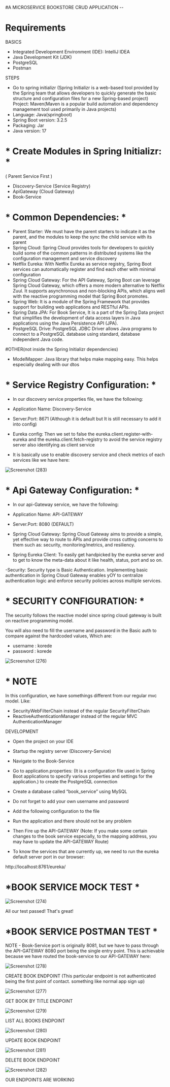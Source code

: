 
#A MICROSERVICE BOOKSTORE CRUD APPLICATION --

# **Requirements**

BASICS

- Integrated Development Environment (IDE): IntelliJ IDEA
- Java Development Kit (JDK)
- PostgreSQL
- Postman

STEPS

- Go to spring initializr (Spring Initializr is a web-based tool provided by the Spring team that allows developers to quickly generate the basic structure and configuration files for a new Spring-based project)
  Project: Maven(Maven is a popular build automation and dependency management tool used primarily in Java projects)
- Language: Java(springboot)
- Spring Boot version: 3.2.5
- Packaging: Jar
- Java version: 17

# *  Create Modules in Spring Initializr: *
( Parent Service First )
  - Discovery-Service (Service Registry)
  - ApiGateway (Cloud Gateway)
  - Book-Service


# *  Common Dependencies: *

- Parent Starter: We must have the parent starters to indicate it as the parent, and the modules to keep the sync the child service with its parent
- Spring Cloud: Spring Cloud provides tools for developers to quickly build some of the common patterns in distributed systems like the configuration management and service discovery
- Netflix Eureka: With Netflix Eureka as service registry,  Spring Boot services can automatically register and find each other with minimal configuration
- Spring Cloud Gateway: For the API Gateway, Spring Boot can leverage Spring Cloud Gateway, which offers a more modern alternative to Netflix Zuul. It supports asynchronous and non-blocking APIs, which aligns well with the reactive programming model that Spring Boot promotes.
- Spring Web: It is a module of the Spring Framework that provides support for building web applications and RESTful APIs.
- Spring Data JPA: For Book Service, It is a part of the Spring Data project that simplifies the development of data access layers in Java applications using the Java Persistence API (JPA).
- PostgreSQL Drive: PostgreSQL JDBC Driver allows Java programs to connect to a PostgreSQL database using standard, database independent Java code.

#OTHER(not inside the Spring Initializr dependencies)
- ModelMapper: Java library that helps make mapping easy. This helps especially dealing with our dtos


# *  Service Registry Configuration: *
- In our discovery service properties file, we have the following:

- Application Name: Discovery-Service
- Server.Port: 8671  (Although it is default but It is still necessary to add it into config)
- Eureka config: Then we set to false the eureka.client.register-with-eureka and the eureka.client.fetch-registry to avoid the service registry server also identifying as client service

- It is basically use to enable discovery service and check metrics of each services like we have here:

![Screenshot (283)](https://github.com/user-attachments/assets/efa877af-16a3-43e6-aeff-75844c9948f6)


# *  Api Gateway Configuration: *
- In our api-Gateway service, we have the following:

- Application Name: API-GATEWAY
- Server.Port: 8080 (DEFAULT)
- Spring Cloud Gateway: Spring Cloud Gateway aims to provide a simple, yet effective way to route to APIs and provide cross cutting concerns to them such as: security, monitoring/metrics, and resiliency.
- Spring Eureka Client: To easily get handpicked by the eureka server and to get to know the meta-data about it like health, status, port and so on.

-Security: Security type is Basic Authentication. Implementing basic authentication in Spring Cloud Gateway enables yOY to centralize authentication logic and enforce security policies across multiple services.

# *  SECURITY CONFIGURATION: *

The security follows the reactive model since spring cloud gateway is built on reactive programming model. 

You will also need to fill the username and password in the Basic auth to compare against the hardcoded values, Which are:

 - username : korede
 - password : korede

![Screenshot (276)](https://github.com/user-attachments/assets/a6dd9e2e-3b91-49e9-bcdc-4de160f65c74)

# * NOTE 

In this configuration, we have somethings different from our regular mvc model. Like:

- SecurityWebFilterChain instead of the regular SecurityFilterChain
- ReactiveAuthenticationManager instead of the regular MVC AuthenticationManager

                
DEVELOPMENT

- Open the project on your IDE
- Startup the registry server (Discovery-Service)

- Navigate to the Book-Service
- Go to application.properties: (It is a configuration file used in Spring Boot applications to specify various properties and settings for the application.) to create the PostgreSQL connection
- Create a database called “book_service” using MySQL
- Do not forget to add your own username and password
- Add the following configuration to the file
- Run the application and there should not be any problem

- Then Fire up the API-GATEWAY (Note: If you make some certain changes to the book service especially, to the mapping address, you may have to update the API-GATEWAY Route)

- To know the services that are currently up, we need to run the eureka default server port in our browser:

http://localhost:8761/eureka/



# *BOOK SERVICE MOCK TEST *

![Screenshot (274)](https://github.com/user-attachments/assets/c33a65ca-791f-4054-86ec-5649e8c8296e)

All our test passed! That's great!


# *BOOK SERVICE POSTMAN TEST *

NOTE - Book-Service port is originally 8081, but we have to pass through the API-GATEWAY 8080 port being the single entry point.
This is achievable because we have routed the book-service to our API-GATEWAY here:

![Screenshot (278)](https://github.com/user-attachments/assets/c6a4b0d3-8e70-43a1-bc53-29490113137b)

CREATE BOOK ENDPOINT (This particular endpoint is not authenticated being the first point of contact. something like normal app sign up)

![Screenshot (277)](https://github.com/user-attachments/assets/78f6cf02-c584-428c-95c4-590c12b15205)

GET BOOK BY TITLE ENDPOINT

![Screenshot (279)](https://github.com/user-attachments/assets/9e17d563-d713-4263-899c-1291da94c149)

LIST ALL BOOKS ENDPOINT

![Screenshot (280)](https://github.com/user-attachments/assets/9bffe1aa-7d4b-4d1e-9061-b16fa506a7b0)

UPDATE BOOK ENDPOINT

![Screenshot (281)](https://github.com/user-attachments/assets/1e68c921-11e3-4fc0-a131-fe9810159924)

DELETE BOOK ENDPOINT

![Screenshot (282)](https://github.com/user-attachments/assets/20d05948-037c-42a6-9720-309e603753eb)

OUR ENDPOINTS ARE WORKING











